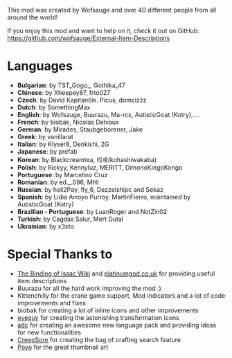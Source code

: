 This mod was created by Wofsauge and over 40 different people from all around the world!

If you enjoy this mod and want to help on it, check it out on GitHub: https://github.com/wofsauge/External-Item-Descriptions

# Languages
- **Bulgarian**: by TST_Gogo_, Gothika_47
- **Chinese**: by Xheepey87, frto027
- **Czech**: by David Kapitančik. Picus, domcizzz
- **Dutch**: by SomethingMax
- **English**: by Wofsauge, Buurazu, Ma-rcx, AutisticGoat (Kotry), ...
- **French**: by biobak, Nicolas Delvaux
- **German**: by Mirades, Staubgeborener, Jake
- **Greek**: by vanillarat
- **Italian**: by Klyser8, Denkishi, 2G
- **Japanese**: by prefab
- **Korean**: by Blackcreamtea, 리셰(kohashiwakaba)
- **Polish**: by Rickyy, Kennyluz, MERITT, DimonoKingoKongo
- **Portuguese**: by Marcelino Cruz
- **Romanian**: by  ed._.096, MHI
- **Russian**: by hell2Pay, fly_6, Dezzelshipc and Sekaz
- **Spanish**: by Lidia Arroyo Purroy, MartinFierro, maintained by AutisticGoat (Kotry)
- **Brazilian - Portuguese**: by LuanRoger and NotZin02
- **Turkish**: by Cagdas Salur, Mert Dutal
- **Ukrainian**: by x3xto


# Special Thanks to
- [The Binding of Isaac Wiki](https://bindingofisaacrebirth.fandom.com/wiki/Binding_of_Isaac:_Rebirth_Wiki) and [platinumgod.co.uk](https://platinumgod.co.uk/) for providing useful item descriptions
- Buurazu for all the hard work improving the mod :)
- Kittenchilly for the crane game support, Mod indicators and a lot of code improvements and fixes
- biobak for creating a lot of inline icons and other improvements
- [eyeguy](https://twitter.com/eyeguyart) for creating the astonishing transformation icons
- [adc](https://steamcommunity.com/id/whytefang/) for creating an awesome new language pack and providing ideas for new functionalities
- [CreepSore](https://github.com/CreepSore) for creating the bag of crafting search feature
- [Poyo](https://x.com/Poyomama02) for the great thumbnail art
